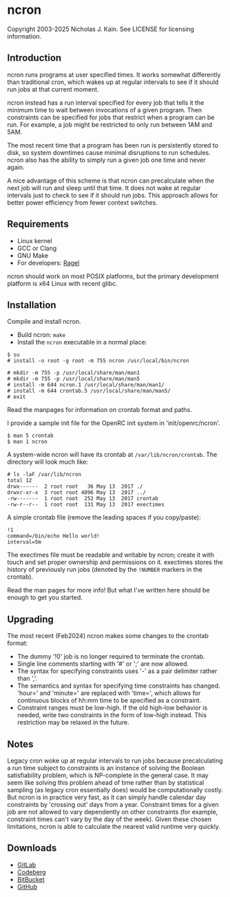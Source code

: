 # ncron
Copyright 2003-2025 Nicholas J. Kain.
See LICENSE for licensing information.

## Introduction

ncron runs programs at user specified times.  It works somewhat
differently than traditional cron, which wakes up at regular intervals
to see if it should run jobs at that current moment.

ncron instead has a run interval specified for every job that tells it
the minimum time to wait between invocations of a given program.  Then
constraints can be specified for jobs that restrict when a program can
be run.  For example, a job might be restricted to only run between
1AM and 5AM.

The most recent time that a program has been run is persistently
stored to disk, so system downtimes cause minimal disruptions to run
schedules.  ncron also has the ability to simply run a given job one
time and never again.

A nice advantage of this scheme is that ncron can precalculate when
the next job will run and sleep until that time.  It does not wake
at regular intervals just to check to see if it should run jobs.
This approach allows for better power efficiency from fewer context
switches.

## Requirements

* Linux kernel
* GCC or Clang
* GNU Make
* For developers: [Ragel](https://www.colm.net/open-source/ragel)

ncron should work on most POSIX platforms, but the primary development
platform is x64 Linux with recent glibc.

## Installation

Compile and install ncron.
* Build ncron: `make`
* Install the `ncron` executable in a normal place:
```
$ su
# install -o root -g root -m 755 ncron /usr/local/bin/ncron

# mkdir -m 755 -p /usr/local/share/man/man1
# mkdir -m 755 -p /usr/local/share/man/man5
# install -m 644 ncron.1 /usr/local/share/man/man1/
# install -m 644 crontab.5 /usr/local/share/man/man5/
# exit
```

Read the manpages for information on crontab format and paths.

I provide a sample init file for the OpenRC init system in
'init/openrc/ncron'.

```
$ man 5 crontab
$ man 1 ncron
```

A system-wide ncron will have its crontab at `/var/lib/ncron/crontab`.
The directory will look much like:
```
# ls -laF /var/lib/ncron
total 12
drwx------  2 root root   36 May 13  2017 ./
drwxr-xr-x  3 root root 4096 May 13  2017 ../
-rw-------  1 root root  252 May 13  2017 crontab
-rw-r--r--  1 root root  131 May 13  2017 exectimes
```

A simple crontab file (remove the leading spaces if you copy/paste):
```
!1
command=/bin/echo Hello world!
interval=5m
```

The exectimes file must be readable and writable by ncron; create
it with touch and set proper ownership and permissions on it.  exectimes
stores the history of previously run jobs (denoted by the `!NUMBER`
markers in the crontab).

Read the man pages for more info!  But what I've written here should be
enough to get you started.

## Upgrading

The most recent (Feb2024) ncron makes some changes to the crontab format:

- The dummy '!0' job is no longer required to terminate the crontab.
- Single line comments starting with '#' or ';' are now allowed.
- The syntax for specifying constraints uses '-' as a pair delimiter
  rather than ','.
- The semantics and syntax for specifying time constraints has changed.
  'hour=' and 'minute=' are replaced with 'time=', which allows for
  continuous blocks of hh:mm time to be specified as a constraint.
- Constraint ranges must be low-high.  If the old high-low behavior
  is needed, write two constraints in the form of low-high instead.
  This restriction may be relaxed in the future.

## Notes

Legacy cron woke up at regular intervals to run jobs because
precalculating a run time subject to constraints is an instance of
solving the Boolean satisfiability problem, which is NP-complete in
the general case.  It may seem like solving this problem ahead of time
rather than by statistical sampling (as legacy cron essentially does)
would be computationally costly.  But ncron is in practice very fast,
as it can simply handle calendar day constraints by 'crossing out'
days from a year.  Constraint times for a given job are not allowed to
vary dependently on other constraints (for example, constraint times
can't vary by the day of the week).  Given these chosen limitations,
ncron is able to calculate the nearest valid runtime very quickly.

## Downloads

* [GitLab](https://gitlab.com/niklata/ncron)
* [Codeberg](https://codeberg.org/niklata/ncron)
* [BitBucket](https://bitbucket.com/niklata/ncron)
* [GitHub](https://github.com/niklata/ncron)

